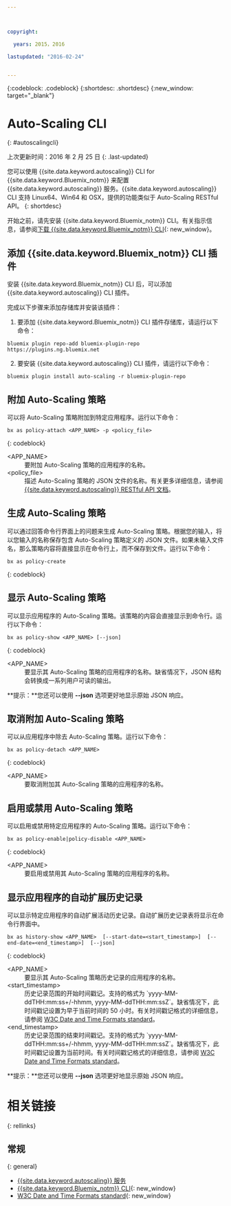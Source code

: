 ```yaml
---



copyright:

  years: 2015，2016

lastupdated: "2016-02-24"


---
```


{:codeblock: .codeblock}
{:shortdesc: .shortdesc}
{:new_window: target="_blank"}

# Auto-Scaling CLI
{: #autoscalingcli}

上次更新时间：2016 年 2 月 25 日
{: .last-updated}


您可以使用 {{site.data.keyword.autoscaling}} CLI for {{site.data.keyword.Bluemix_notm}} 来配置 {{site.data.keyword.autoscaling}} 服务。{{site.data.keyword.autoscaling}} CLI 支持 Linux64、Win64 和 OSX，提供的功能类似于 Auto-Scaling RESTful API。
{: shortdesc}

开始之前，请先安装 {{site.data.keyword.Bluemix_notm}} CLI。有关指示信息，请参阅[下载 {{site.data.keyword.Bluemix_notm}} CLI](http://plugins.ng.bluemix.net/ui/home.html){: new_window}。

## 添加 {{site.data.keyword.Bluemix_notm}} CLI 插件

安装 {{site.data.keyword.Bluemix_notm}} CLI 后，可以添加 {{site.data.keyword.autoscaling}} CLI 插件。

完成以下步骤来添加存储库并安装该插件：
1. 要添加 {{site.data.keyword.Bluemix_notm}} CLI 插件存储库，请运行以下命令：

```
bluemix plugin repo-add bluemix-plugin-repo https://plugins.ng.bluemix.net
```
2. 要安装 {{site.data.keyword.autoscaling}} CLI 插件，请运行以下命令：

```
bluemix plugin install auto-scaling -r bluemix-plugin-repo
```

## 附加 Auto-Scaling 策略

可以将 Auto-Scaling 策略附加到特定应用程序。运行以下命令：

```
bx as policy-attach <APP_NAME> -p <policy_file>
```
{: codeblock}

<dl class="parml">
<dt class="pt dlterm">&lt;APP_NAME&gt;</dt>
<dd class="pd">要附加 Auto-Scaling 策略的应用程序的名称。</dd>
<dt class="pt dlterm">&lt;policy_file&gt;</dt>
<dd class="pd">描述 Auto-Scaling 策略的 JSON 文件的名称。有关更多详细信息，请参阅 <a href="https://new-console.{DomainName}/apidocs/48" target="_blank">{{site.data.keyword.autoscaling}} RESTful API 文档</a>。</dd>
</dl>


## 生成 Auto-Scaling 策略

可以通过回答命令行界面上的问题来生成 Auto-Scaling 策略。根据您的输入，将以您输入的名称保存包含 Auto-Scaling 策略定义的 JSON 文件。如果未输入文件名，那么策略内容将直接显示在命令行上，而不保存到文件。运行以下命令：

```
bx as policy-create
```
{: codeblock}


## 显示 Auto-Scaling 策略

可以显示应用程序的 Auto-Scaling 策略。该策略的内容会直接显示到命令行。运行以下命令：

```
bx as policy-show <APP_NAME> [--json]
```
{: codeblock}

<dl class="parml">
<dt class="pt dlterm">&lt;APP_NAME&gt;</dt>
<dd class="pd">要显示其 Auto-Scaling 策略的应用程序的名称。缺省情况下，JSON 结构会转换成一系列用户可读的输出。</dd>
</dl>

**提示：**您还可以使用 **--json** 选项更好地显示原始 JSON 响应。


## 取消附加 Auto-Scaling 策略

可以从应用程序中除去 Auto-Scaling 策略。运行以下命令：

```
bx as policy-detach <APP_NAME>
```
{: codeblock}

<dl class="parml">
<dt class="pt dlterm">&lt;APP_NAME&gt;</dt>
<dd class="pd">要取消附加其 Auto-Scaling 策略的应用程序的名称。</dd>
</dl>


## 启用或禁用 Auto-Scaling 策略

可以启用或禁用特定应用程序的 Auto-Scaling 策略。运行以下命令：

```
bx as policy-enable|policy-disable <APP_NAME>
```
{: codeblock}

<dl class="parml">
<dt class="pt dlterm">&lt;APP_NAME&gt;</dt>
<dd class="pd">要启用或禁用其 Auto-Scaling 策略的应用程序的名称。</dd>
</dl>


## 显示应用程序的自动扩展历史记录

可以显示特定应用程序的自动扩展活动历史记录。自动扩展历史记录表将显示在命令行界面中。

```
bx as history-show <APP_NAME>  [--start-date=<start_timestamp>]  [--end-date=<end_timestamp>]  [--json]
```
{: codeblock}

<dl class="parml">
<dt class="pt dlterm">&lt;APP_NAME&gt;</dt>
<dd class="pd">要显示其 Auto-Scaling 策略历史记录的应用程序的名称。
<dt class="pt dlterm">&lt;start_timestamp&gt;</dt>
<dd class="pd">历史记录范围的开始时间戳记。支持的格式为 `yyyy-MM-ddTHH:mm:ss+/-hhmm, yyyy-MM-ddTHH:mm:ssZ`。缺省情况下，此时间戳记设置为早于当前时间的 50 小时。有关时间戳记格式的详细信息，请参阅 <a href="https://www.w3.org/TR/NOTE-datetime" target="_blank">W3C Date and Time Formats standard</a>。
<dt class="pt dlterm">&lt;end_timestamp&gt;</dt>
<dd class="pd">历史记录范围的结束时间戳记。支持的格式为 `yyyy-MM-ddTHH:mm:ss+/-hhmm, yyyy-MM-ddTHH:mm:ssZ`。缺省情况下，此时间戳记设置为当前时间。有关时间戳记格式的详细信息，请参阅 <a href="https://www.w3.org/TR/NOTE-datetime" target="_blank">W3C Date and Time Formats standard</a>。
</dl>



**提示：**您还可以使用 **--json** 选项更好地显示原始 JSON 响应。

# 相关链接
{: rellinks}
## 常规
{: general}
* [{{site.data.keyword.autoscaling}} 服务](/docs/services/Auto-Scaling/index.html)
* [{{site.data.keyword.Bluemix_notm}} CLI](http://plugins.ng.bluemix.net/ui/home.html){: new_window}
* [W3C Date and Time Formats standard](https://www.w3.org/TR/NOTE-datetime){: new_window}
